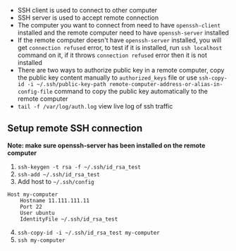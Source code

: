 - SSH client is used to connect to other computer
- SSH server is used to accept remote connection
- The computer you want to connect from need to have `openssh-client` installed and the remote computer need to have `openssh-server` installed
- If the remote computer doesn't have `openssh-server` installed, you will get `connection refused` error, to test if it is installed, run `ssh localhost` command on it, if it throws `connection refused` error then it is not installed
- There are two ways to authorize public key in a remote computer, copy the public key content manually to `authorized_keys` file or use `ssh-copy-id -i ~/.ssh/public-key-path remote-computer-address-or-alias-in-config-file` command to copy the public key automatically to the remote computer
- `tail -f /var/log/auth.log` view live log of ssh traffic

## Setup remote SSH connection

**Note: make sure openssh-server has been installed on the remote computer**

1. `ssh-keygen -t rsa -f ~/.ssh/id_rsa_test`
2. `ssh-add ~/.ssh/id_rsa_test`
3. Add host to `~/.ssh/config`

```
Host my-computer
	Hostname 11.111.111.11
	Port 22
	User ubuntu
	IdentityFile ~/.ssh/id_rsa_test
```

4. `ssh-copy-id -i ~/.ssh/id_rsa_test my-computer`
5. `ssh my-computer`
